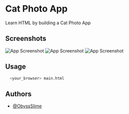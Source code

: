 # Cat Photo App

Learn HTML by building a Cat Photo App

## Screenshots

![App Screenshot](https://raw.githubusercontent.com/ObyssSlime/GithubImages/main/2022-12-17_10-01.png?token=GHSAT0AAAAAAB4OFCRFKKVMYDVFPYT2SSZSY45GHLQ)
![App Screenshot](https://raw.githubusercontent.com/ObyssSlime/GithubImages/main/2022-12-17_10-02.png?token=GHSAT0AAAAAAB4OFCRERQMNEVWDA5PCGUPIY45GICA)
![App Screenshot](https://raw.githubusercontent.com/ObyssSlime/GithubImages/main/2022-12-17_10-02_1.png?token=GHSAT0AAAAAAB4OFCREFR4V6QB4XOGASKYWY45GISA)

## Usage

```bash
  <your_browser> main.html
```

## Authors

- [@ObyssSlime](https://www.github.com/ObyssSlime)
